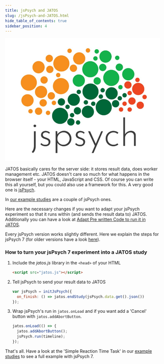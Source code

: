 ```yaml
---
title: jsPsych and JATOS
slug: /jsPsych-and-JATOS.html
hide_table_of_contents: true
sidebar_position: 4
---
```


<div style={{'float':'right', 'width':'300px'}}>

![](/img/jspsych-logo.png)

</div>

JATOS basically cares for the server side: it stores result data, does worker management etc. JATOS doesn't care so much for what happens in the browser itself - your HTML, JavaScript and CSS. Of course you can write this all yourself, but you could also use a framework for this. A very good one is [jsPsych](http://www.jspsych.org/).

In [our example studies](/Example-Studies) are a couple of jsPsych ones.

Here are the necessary changes if you want to adapt your jsPsych experiment so that it runs within (and sends the result data to) JATOS. Additionally you can have a look at [Adapt Pre written Code to run it in JATOS](Adapt-pre-written-code-to-run-it-in-JATOS.html).

Every jsPsych version works slightly different. Here we explain the steps for jsPsych 7 (for older versions have a look [here](/3.6.1/jsPsych-and-JATOS.html)).

### How to turn your jsPsych 7 experiment into a JATOS study

1. Include the _jatos.js_ library in the `<head>` of your HTML

   ~~~ html
   <script src="jatos.js"></script>
   ~~~ 

1. Tell jsPsych to send your result data to JATOS

   ~~~ javascript
   var jsPsych = initJsPsych({
     on_finish: () => jatos.endStudy(jsPsych.data.get().json())
   });
   ~~~

1. Wrap jsPsych's run in `jatos.onLoad` and if you want add a 'Cancel' button with `jatos.addAbortButton`.

   ~~~ javascript
   jatos.onLoad(() => {
     jatos.addAbortButton();
     jsPsych.run(timeline);
   });
   ~~~

That's all. Have a look at the 'Simple Reaction Time Task' in our [example studies](/Example-Studies) to see a full example with jsPsych 7.